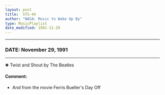 ```yaml
---
layout: post
title:  STS-44
author: "NASA: Music to Wake Up By"
type: MusicPlaylist
date_modified: 1991-11-29
---
```


----
### DATE: November 29, 1991
----
✺ Twist and Shout by The Beatles

#### Comment:
* And from the movie Ferris Bueller's Day Off
